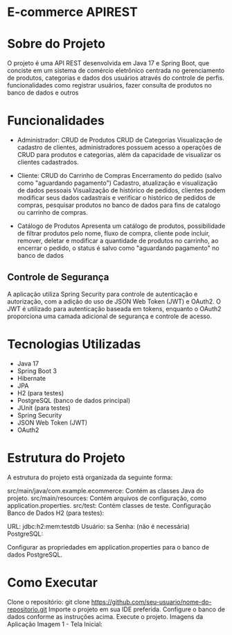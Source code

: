 # E-commerce APIREST

# Sobre do Projeto
O projeto é uma API REST desenvolvida em Java 17 e Spring Boot, que conciste em um sistema de comércio eletrônico centrada no gerenciamento de produtos, categorias e dados dos usuários através do controle de perfis. funcionalidades como registrar usuários, fazer consulta de produtos no banco de dados e outros

# Funcionalidades
* Administrador: CRUD de Produtos
CRUD de Categorias
Visualização de cadastro de clientes,
administradores possuem acesso a operações de CRUD para produtos e categorias, além da capacidade de visualizar os clientes cadastrados.

* Cliente: CRUD do Carrinho de Compras
Encerramento do pedido (salvo como "aguardando pagamento")
Cadastro, atualização e visualização de dados pessoais
Visualização de histórico de pedidos,
clientes podem modificar seus dados cadastrais e verificar o histórico de pedidos de compras, pesquisar produtos no banco de dados para fins de catalogo ou carrinho de compras.

* Catálogo de Produtos
Apresenta um catálogo de produtos,
possibilidade de filtrar produtos pelo nome, 
fluxo de compra, cliente pode incluir, remover, deletar e modificar a quantidade de produtos no carrinho,
ao encerrar o pedido, o status é salvo como "aguardando pagamento" no banco de dados

## Controle de Segurança

A aplicação utiliza Spring Security para controle de autenticação e autorização, com a adição do uso de JSON Web Token (JWT) e OAuth2. O JWT é utilizado para autenticação baseada em tokens, enquanto o OAuth2 proporciona uma camada adicional de segurança e controle de acesso.

# Tecnologias Utilizadas
* Java 17
* Spring Boot 3
* Hibernate
* JPA
* H2 (para testes)
* PostgreSQL (banco de dados principal)
* JUnit (para testes)
* Spring Security
* JSON Web Token (JWT)
* OAuth2

# Estrutura do Projeto
A estrutura do projeto está organizada da seguinte forma:

src/main/java/com.example.ecommerce: Contém as classes Java do projeto.
src/main/resources: Contém arquivos de configuração, como application.properties.
src/test: Contém classes de teste.
Configuração
Banco de Dados
H2 (para testes):

URL: jdbc:h2:mem:testdb
Usuário: sa
Senha: (não é necessária)
PostgreSQL:

Configurar as propriedades em application.properties para o banco de dados PostgreSQL.
# Como Executar
Clone o repositório: git clone https://github.com/seu-usuario/nome-do-repositorio.git
Importe o projeto em sua IDE preferida.
Configure o banco de dados conforme as instruções acima.
Execute o projeto.
Imagens da Aplicação
Imagem 1 - Tela Inicial:
